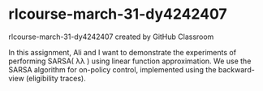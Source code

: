 # rlcourse-march-31-dy4242407
rlcourse-march-31-dy4242407 created by GitHub Classroom

In this assignment, Ali and I want to demonstrate the experiments of performing SARSA( λλ ) using linear function approximation. We use the SARSA algorithm for on-policy control, implemented using the backward-view (eligibility traces).
